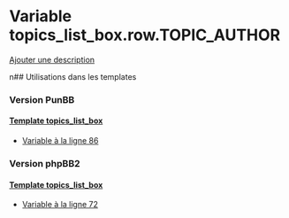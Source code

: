 # Variable topics_list_box.row.TOPIC_AUTHOR
[Ajouter une description](https://fa-tvars.appspot.com/topics_list_box.row.TOPIC_AUTHOR)

n## Utilisations dans les templates

### Version PunBB

#### [Template topics_list_box](punbb/topics_list_box.md)
* [Variable à la ligne 86](../punbb/topics_list_box.tpl#L86)

### Version phpBB2

#### [Template topics_list_box](subsilver/topics_list_box.md)
* [Variable à la ligne 72](../subsilver/topics_list_box.tpl#L72)